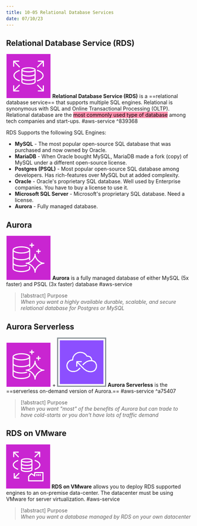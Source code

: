 ```yaml
---
title: 10-05 Relational Database Services
date: 07/10/23
---
```


## Relational Database Service (RDS)

![35](images/icons/RDS_Icon.png) **Relational Database Service (RDS)** is a ==relational database service== that supports multiple SQL engines. Relational is synonymous with SQL and Online Transactional Processing (OLTP). Relational database are the <mark style="background: #FF5582A6;">most commonly used type of database</mark>  among tech companies and start-ups. #aws-service  ^839368

RDS Supports the following SQL Engines:

* **MySQL** - The most popular open-source SQL database that was purchased and now owned by Oracle.
* **MariaDB** - When Oracle bought MySQL, MariaDB made a fork (copy) of MySQL under a different open-source license.
* **Postgres (PSQL)** - Most popular open-source SQL database among developers. Has rich-features over MySQL but at added complexity.
* **Oracle** - Oracle's proprietary SQL database. Well used by Enterprise companies. You have to buy a license to use it.
* **Microsoft SQL Server** - Microsoft's proprietary SQL database. Need a license.
* **Aurora** - Fully managed database. 

## Aurora

![35](images/icons/Aurora_Icon.png) **Aurora** is a fully managed database of either MySQL (5x faster) and PSQL (3x faster) database #aws-service 

 > 
 > \[!abstract\] Purpose  
 > *When you want a highly available durable, scalable, and secure relational database for Postgres or MySQL*

## Aurora Serverless

![35](images/icons/Aurora_Icon.png) + ![35](images/icons/Serverless_Icon.png) **Aurora Serverless** is the ==serverless on-demand version of Aurora.== #aws-service  ^a75407

 > 
 > \[!abstract\] Purpose  
 > *When you want "most" of the benefits of Aurora but can trade to have cold-starts or you don't have lots of traffic demand*

## RDS on VMware

![35](images/icons/RDS_on_VMWare_Icon.png) **RDS on VMware** allows you to deploy RDS supported engines to an on-premise data-center. The datacenter must be using VMware for server virtualization. #aws-service 

 > 
 > \[!abstract\] Purpose  
 > *When you want a database managed by RDS on your own datacenter*
